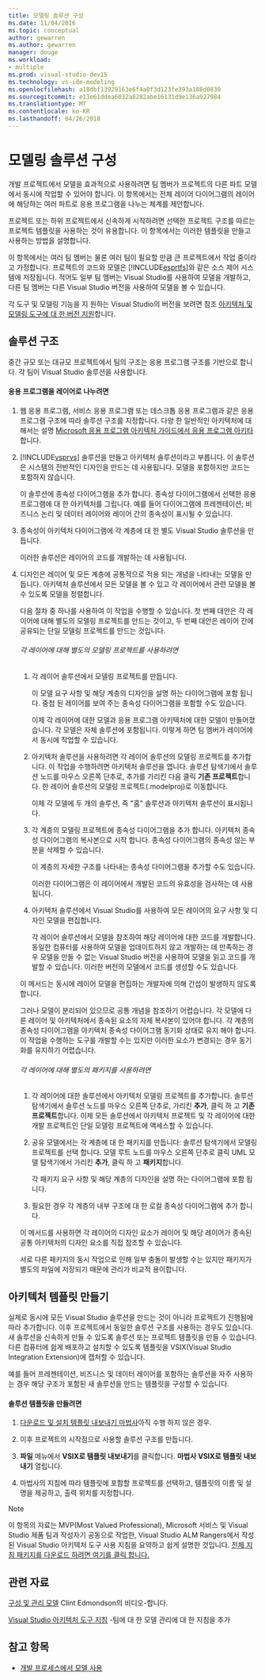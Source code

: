 ```yaml
---
title: 모델링 솔루션 구성
ms.date: 11/04/2016
ms.topic: conceptual
author: gewarren
ms.author: gewarren
manager: douge
ms.workload:
- multiple
ms.prod: visual-studio-dev15
ms.technology: vs-ide-modeling
ms.openlocfilehash: a18dbf13929163e6f4a0f3d123fe393a188d0830
ms.sourcegitcommit: e13e61ddea6032a8282abe16131d9e136a927984
ms.translationtype: MT
ms.contentlocale: ko-KR
ms.lasthandoff: 04/26/2018
---
```

# <a name="structure-your-modeling-solution"></a>모델링 솔루션 구성
개발 프로젝트에서 모델을 효과적으로 사용하려면 팀 멤버가 프로젝트의 다른 파트 모델에서 동시에 작업할 수 있어야 합니다. 이 항목에서는 전체 레이어 다이어그램의 레이어에 해당하는 여러 파트로 응용 프로그램을 나누는 체계를 제안합니다.

 프로젝트 또는 하위 프로젝트에서 신속하게 시작하려면 선택한 프로젝트 구조를 따르는 프로젝트 템플릿을 사용하는 것이 유용합니다. 이 항목에서는 이러한 템플릿을 만들고 사용하는 방법을 설명합니다.

 이 항목에서는 여러 팀 멤버는 물론 여러 팀이 필요할 만큼 큰 프로젝트에서 작업 중이라고 가정합니다. 프로젝트의 코드와 모델은 [!INCLUDE[esprtfs](../code-quality/includes/esprtfs_md.md)]와 같은 소스 제어 시스템에 저장됩니다. 적어도 일부 팀 멤버는 Visual Studio를 사용하여 모델을 개발하고, 다른 팀 멤버는 다른 Visual Studio 버전을 사용하여 모델을 볼 수 있습니다.

 각 도구 및 모델링 기능을 지 원하는 Visual Studio의 버전을 보려면 참조 [아키텍처 및 모델링 도구에 대 한 버전 지원](../modeling/what-s-new-for-design-in-visual-studio.md#VersionSupport)합니다.

## <a name="solution-structure"></a>솔루션 구조
 중간 규모 또는 대규모 프로젝트에서 팀의 구조는 응용 프로그램 구조를 기반으로 합니다. 각 팀이 Visual Studio 솔루션을 사용합니다.

#### <a name="to-divide-an-application-into-layers"></a>응용 프로그램을 레이어로 나누려면

1.  웹 응용 프로그램, 서비스 응용 프로그램 또는 데스크톱 응용 프로그램과 같은 응용 프로그램 구조에 따라 솔루션 구조를 지정합니다. 다양 한 일반적인 아키텍처에 대해서는 설명 [Microsoft 응용 프로그램 아키텍처 가이드에서 응용 프로그램 아키타](http://go.microsoft.com/fwlink/?LinkId=196681)합니다.

2.  [!INCLUDE[vsprvs](../code-quality/includes/vsprvs_md.md)] 솔루션을 만들고 아키텍처 솔루션이라고 부릅니다. 이 솔루션은 시스템의 전반적인 디자인을 만드는 데 사용됩니다. 모델을 포함하지만 코드는 포함하지 않습니다.

     이 솔루션에 종속성 다이어그램을 추가 합니다. 종속성 다이어그램에서 선택한 응용 프로그램에 대 한 아키텍처를 그립니다. 예를 들어 다이어그램에 프레젠테이션; 비즈니스 논리 및 데이터 레이어와 레이어 간의 종속성이 표시될 수 있습니다.

4.  종속성이 아키텍처 다이어그램에 각 계층에 대 한 별도 Visual Studio 솔루션을 만듭니다.

     이러한 솔루션은 레이어의 코드를 개발하는 데 사용됩니다.

5.  디자인은 레이어 및 모든 계층에 공통적으로 적용 되는 개념을 나타내는 모델을 만듭니다. 아키텍처 솔루션에서 모든 모델을 볼 수 있고 각 레이어에서 관련 모델을 볼 수 있도록 모델을 정렬합니다.

     다음 절차 중 하나를 사용하여 이 작업을 수행할 수 있습니다. 첫 번째 대안은 각 레이어에 대해 별도의 모델링 프로젝트를 만드는 것이고, 두 번째 대안은 레이어 간에 공유되는 단일 모델링 프로젝트를 만드는 것입니다.

    ###### <a name="to-use-a-separate-modeling-project-for-each-layer"></a>각 레이어에 대해 별도의 모델링 프로젝트를 사용하려면

    1.  각 레이어 솔루션에서 모델링 프로젝트를 만듭니다.

         이 모델 요구 사항 및 해당 계층의 디자인을 설명 하는 다이어그램에 포함 됩니다. 중첩 된 레이어를 보여 주는 종속성 다이어그램을 포함할 수도 있습니다.

         이제 각 레이어에 대한 모델과 응용 프로그램 아키텍처에 대한 모델이 만들어졌습니다. 각 모델은 자체 솔루션에 포함됩니다. 이렇게 하면 팀 멤버가 레이어에서 동시에 작업할 수 있습니다.

    2.  아키텍처 솔루션을 사용하려면 각 레이어 솔루션의 모델링 프로젝트를 추가합니다. 이 작업을 수행하려면 아키텍처 솔루션을 엽니다. 솔루션 탐색기에서 솔루션 노드를 마우스 오른쪽 단추로, 추가를 가리킨 다음 클릭 **기존 프로젝트**합니다. 한 레이어 솔루션의 모델링 프로젝트(.modelproj)로 이동합니다.

         이제 각 모델에 두 개의 솔루션, 즉 "홈" 솔루션과 아키텍처 솔루션이 표시됩니다.

    3.  각 계층의 모델링 프로젝트에 종속성 다이어그램을 추가 합니다. 아키텍처 종속성 다이어그램의 복사본으로 시작 합니다. 종속성 다이어그램의 종속성 않는 부분을 삭제할 수 있습니다.

         이 계층의 자세한 구조를 나타내는 종속성 다이어그램을 추가할 수도 있습니다.

         이러한 다이어그램은 이 레이어에서 개발된 코드의 유효성을 검사하는 데 사용됩니다.

    4.  아키텍처 솔루션에서 Visual Studio를 사용하여 모든 레이어의 요구 사항 및 디자인 모델을 편집합니다.

         각 레이어 솔루션에서 모델을 참조하여 해당 레이어에 대한 코드를 개발합니다. 동일한 컴퓨터를 사용하여 모델을 업데이트하지 않고 개발하는 데 만족하는 경우 모델을 만들 수 없는 Visual Studio 버전을 사용하여 모델을 읽고 코드를 개발할 수 있습니다. 이러한 버전의 모델에서 코드를 생성할 수도 있습니다.

     이 메서드는 동시에 레이어 모델을 편집하는 개발자에 의해 간섭이 발생하지 않도록 합니다.

     그러나 모델이 분리되어 있으므로 공통 개념을 참조하기 어렵습니다. 각 모델에 다른 레이어 및 아키텍처에서 종속된 요소의 자체 복사본이 있어야 합니다. 각 계층의 종속성 다이어그램을 아키텍처 종속성 다이어그램 동기화 상태로 유지 해야 합니다. 이 작업을 수행하는 도구를 개발할 수는 있지만 이러한 요소가 변경되는 경우 동기화를 유지하기 어렵습니다.

    ###### <a name="to-use-a-separate-package-for-each-layer"></a>각 레이어에 대해 별도의 패키지를 사용하려면

    1.  각 레이어에 대한 솔루션에서 아키텍처 모델링 프로젝트를 추가합니다. 솔루션 탐색기에서 솔루션 노드를 마우스 오른쪽 단추로, 가리킨 **추가**, 클릭 하 고 **기존 프로젝트**합니다. 이제 모든 솔루션에서 아키텍처 프로젝트 및 각 레이어에 대한 개발 프로젝트인 단일 모델링 프로젝트에 액세스할 수 있습니다.

    2.  공유 모델에서는 각 계층에 대 한 패키지를 만듭니다: 솔루션 탐색기에서 모델링 프로젝트를 선택 합니다. 모델 루트 노드를 마우스 오른쪽 단추로 클릭 UML 모델 탐색기에서 가리킨 **추가**, 클릭 하 고 **패키지**합니다.

         각 패키지 요구 사항 및 해당 계층의 디자인을 설명 하는 다이어그램에 포함 됩니다.

    3.  필요한 경우 각 계층의 내부 구조에 대 한 로컬 종속성 다이어그램에 추가 합니다.

     이 메서드를 사용하면 각 레이어의 디자인 요소가 레이어 및 해당 레이어가 종속된 공통 아키텍처의 디자인 요소를 직접 참조할 수 있습니다.

     서로 다른 패키지의 동시 작업으로 인해 일부 충돌이 발생할 수는 있지만 패키지가 별도의 파일에 저장되기 때문에 관리가 비교적 용이합니다.

## <a name="creating-architecture-templates"></a>아키텍처 템플릿 만들기
 실제로 동시에 모든 Visual Studio 솔루션을 만드는 것이 아니라 프로젝트가 진행됨에 따라 추가합니다. 이후 프로젝트에서 동일한 솔루션 구조를 사용하는 경우도 있습니다.  새 솔루션을 신속하게 만들 수 있도록 솔루션 또는 프로젝트 템플릿을 만들 수 있습니다. 다른 컴퓨터에 쉽게 배포하고 설치할 수 있도록 템플릿을 VSIX(Visual Studio Integration Extension)에 캡처할 수 있습니다.

 예를 들어 프레젠테이션, 비즈니스 및 데이터 레이어를 포함하는 솔루션을 자주 사용하는 경우 해당 구조가 포함된 새 솔루션을 만드는 템플릿을 구성할 수 있습니다.

#### <a name="to-create-a-solution-template"></a>솔루션 템플릿을 만들려면

1.  [다운로드 및 설치 템플릿 내보내기 마법사](http://go.microsoft.com/fwlink/?LinkId=196686)아직 수행 하지 않은 경우.

2.  이후 프로젝트의 시작점으로 사용할 솔루션 구조를 만듭니다.

3.  **파일** 메뉴에서 **VSIX로 템플릿 내보내기**를 클릭합니다. **마법사 VSIX로 템플릿 내보내기** 열립니다.

4.  마법사의 지침에 따라 템플릿에 포함할 프로젝트를 선택하고, 템플릿의 이름 및 설명을 제공하고, 출력 위치를 지정합니다.

> [!NOTE]
>  이 항목의 자료는 MVP(Most Valued Professional), Microsoft 서비스 및 Visual Studio 제품 팀과 작성자기 공동으로 작업한, Visual Studio ALM Rangers에서 작성된 Visual Studio 아키텍처 도구 사용 지침을 요약하고 쉽게 설명한 것입니다. [전체 지침 패키지를 다운로드 하려면 여기를 클릭 합니다.](http://go.microsoft.com/fwlink/?LinkID=191984)

## <a name="related-materials"></a>관련 자료
 [구성 및 관리 모델](http://channel9.msdn.com/posts/clinted/UML-with-VS-2010-Part-9-Organizing-and-Managing-Your-Models/) Clint Edmondson의 비디오-합니다.

 [Visual Studio 아키텍처 도구 지침](../modeling/visual-studio-architecture-tooling-guidance.md) -팀에 대 한 모델 관리에 대 한 지침을 추가

## <a name="see-also"></a>참고 항목

- [개발 프로세스에서 모델 사용](../modeling/use-models-in-your-development-process.md)
